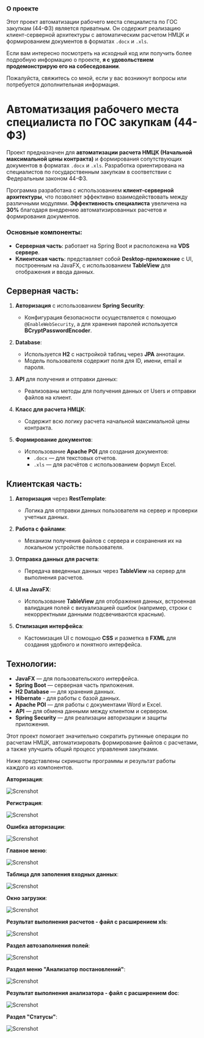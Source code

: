 ### О проекте

Этот проект автоматизации рабочего места специалиста по ГОС закупкам (44-ФЗ) является приватным. Он содержит реализацию клиент-серверной архитектуры с автоматическим расчетом НМЦК и формированием документов в форматах `.docx` и `.xls`. 

Если вам интересно посмотреть на исходный код или получить более подробную информацию о проекте, **я с удовольствием продемонстрирую его на собеседовании**.

Пожалуйста, свяжитесь со мной, если у вас возникнут вопросы или потребуется дополнительная информация.

# Автоматизация рабочего места специалиста по ГОС закупкам (44-ФЗ)

Проект предназначен для **автоматизации расчета НМЦК (Начальной максимальной цены контракта)** и формирования сопутствующих документов в форматах `.docx` и `.xls`. Разработка ориентирована на специалистов по государственным закупкам в соответствии с Федеральным законом 44-ФЗ. 

Программа разработана с использованием **клиент-серверной архитектуры**, что позволяет эффективно взаимодействовать между различными модулями. 
**Эффективность специалиста** увеличена на **30%** благодаря внедрению автоматизированных расчетов и формирования документов.

### Основные компоненты:
- **Серверная часть**: работает на Spring Boot и расположена на **VDS сервере**.
- **Клиентская часть**: представляет собой **Desktop-приложение** с UI, построенным на JavaFX, с использованием **TableView** для отображения и ввода данных.

## Серверная часть:
1. **Авторизация** с использованием **Spring Security**:
    - Конфигурация безопасности осуществляется с помощью `@EnableWebSecurity`, а для хранения паролей используется **BCryptPasswordEncoder**.
    
2. **Database**:
    - Используется **H2** с настройкой таблиц через **JPA** аннотации.
    - Модель пользователя содержит поля для ID, имени, email и пароля.
    
3. **API** для получения и отправки данных:
    - Реализованы методы для получения данных от Users и отправки файлов на клиент.
    
4. **Класс для расчета НМЦК**:
    - Содержит всю логику расчета начальной максимальной цены контракта.
    
5. **Формирование документов**:
    - Использование **Apache POI** для создания документов:
        - `.docx` — для текстовых отчетов.
        - `.xls` — для расчётов с использованием формул Excel.

## Клиентская часть:
1. **Авторизация** через **RestTemplate**:
    - Логика для отправки данных пользователя на сервер и проверки учетных данных.
    
2. **Работа с файлами**:
    - Механизм получения файлов с сервера и сохранения их на локальном устройстве пользователя.
    
3. **Отправка данных для расчета**:
    - Передача введенных данных через **TableView** на сервер для выполнения расчетов.
    
4. **UI на JavaFX**:
    - Использование **TableView** для отображения данных, встроенная валидация полей с визуализацией ошибок (например, строки с некорректными данными подсвечиваются красным).
    
5. **Стилизация интерфейса**:
    - Кастомизация UI с помощью **CSS** и разметка в **FXML** для создания удобного и понятного интерфейса.

## Технологии:
- **JavaFX** — для пользовательского интерфейса.
- **Spring Boot** — серверная часть приложения.
- **H2 Database** — для хранения данных.
- **Hibernate** - для работы с базой данных.
- **Apache POI** — для работы с документами Word и Excel.
- **API** — для обмена данными между клиентом и сервером.
- **Spring Security** — для реализации авторизации и защиты приложения.

Этот проект помогает значительно сократить рутинные операции по расчетам НМЦК, автоматизировать формирование файлов с расчетами, а также улучшить общий процесс управления закупками.

Ниже представлены скриншоты программы и результат работы каждого из компонентов.

**Авторизация**:

![Screnshot](https://github.com/IR-gitt/QuickOrder/blob/master/LoginPage.jpg)

**Регистрация**:

![Screnshot](https://github.com/IR-gitt/QuickOrder/blob/master/Handling%20errors%20during%20registration.jpg)

**Ошибка авторизации**:

![Screnshot](https://github.com/IR-gitt/QuickOrder/blob/master/Error%20notification.jpg)

**Главное меню**:

![Screnshot](https://github.com/IR-gitt/QuickOrder/blob/master/CalcNMCKMainMenu.PNG)

**Таблица для заполения входных данных**:

![Screnshot](https://github.com/IR-gitt/QuickOrder/blob/master/TableView.jpg)

**Окно загрузки**:

![Screnshot](https://github.com/IR-gitt/QuickOrder/blob/master/Download%20window%20(waiting%20for%20response%20from%20server%20with%20files).jpg)

**Результат выполнения расчетов - файл с расширением xls**:

![Screnshot](https://github.com/IR-gitt/QuickOrder/blob/master/ResultCalcInExel.PNG)

**Раздел автозаполнения полей**:

![Screnshot](https://github.com/IR-gitt/QuickOrder/blob/master/AutoPurchase.PNG)

**Раздел меню "Анализатор постановлений"**:

![Screnshot](https://github.com/IR-gitt/QuickOrder/blob/master/Analyzer.PNG)

**Результат выполнения анализатора - файл с расширением doc**:

![Screnshot](https://github.com/IR-gitt/QuickOrder/blob/master/resultAnalyze.jpg)

**Раздел "Статусы"**:

![Screnshot](https://github.com/IR-gitt/QuickOrder/blob/master/Status.PNG)




